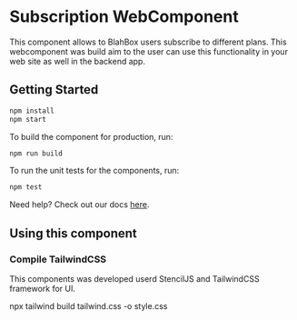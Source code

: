 # Subscription WebComponent
This component allows to BlahBox users subscribe to different plans. This webcomponent was build aim to the user can use this functionality in your web site as well in the backend app.

## Getting Started


```bash
npm install
npm start
```

To build the component for production, run:

```bash
npm run build
```

To run the unit tests for the components, run:

```bash
npm test
```

Need help? Check out our docs [here](https://stenciljs.com/docs/my-first-component).


## Using this component

### Compile TailwindCSS
This components was developed userd StencilJS and TailwindCSS framework for UI. 

npx tailwind build tailwind.css -o style.css
